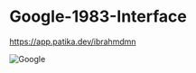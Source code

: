 # Google-1983-Interface

https://app.patika.dev/ibrahmdmn

![Google](https://user-images.githubusercontent.com/94488767/165179307-91e5b336-c098-4c32-bccb-4411b874359c.png)
